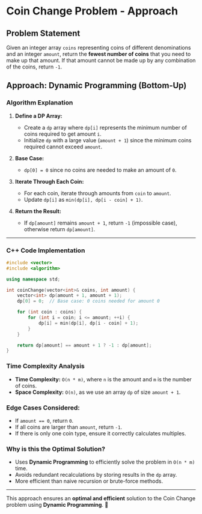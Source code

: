 # Coin Change Problem - Approach

## Problem Statement
Given an integer array `coins` representing coins of different denominations and an integer `amount`, return the **fewest number of coins** that you need to make up that amount. If that amount cannot be made up by any combination of the coins, return `-1`.

## Approach: Dynamic Programming (Bottom-Up)

### **Algorithm Explanation**
1. **Define a DP Array:**
   - Create a `dp` array where `dp[i]` represents the minimum number of coins required to get amount `i`.
   - Initialize `dp` with a large value (`amount + 1`) since the minimum coins required cannot exceed `amount`.
   
2. **Base Case:**
   - `dp[0] = 0` since no coins are needed to make an amount of `0`.

3. **Iterate Through Each Coin:**
   - For each coin, iterate through amounts from `coin` to `amount`.
   - Update `dp[i]` as `min(dp[i], dp[i - coin] + 1)`.

4. **Return the Result:**
   - If `dp[amount]` remains `amount + 1`, return `-1` (impossible case), otherwise return `dp[amount]`.

---

### **C++ Code Implementation**

```cpp
#include <vector>
#include <algorithm>

using namespace std;

int coinChange(vector<int>& coins, int amount) {
    vector<int> dp(amount + 1, amount + 1);
    dp[0] = 0;  // Base case: 0 coins needed for amount 0

    for (int coin : coins) {
        for (int i = coin; i <= amount; ++i) {
            dp[i] = min(dp[i], dp[i - coin] + 1);
        }
    }

    return dp[amount] == amount + 1 ? -1 : dp[amount];
}
```

### **Time Complexity Analysis**
- **Time Complexity:** `O(n * m)`, where `n` is the amount and `m` is the number of coins.
- **Space Complexity:** `O(n)`, as we use an array `dp` of size `amount + 1`.

### **Edge Cases Considered:**
- If `amount == 0`, return `0`.
- If all coins are larger than `amount`, return `-1`.
- If there is only one coin type, ensure it correctly calculates multiples.

### **Why is this the Optimal Solution?**
- Uses **Dynamic Programming** to efficiently solve the problem in `O(n * m)` time.
- Avoids redundant recalculations by storing results in the `dp` array.
- More efficient than naive recursion or brute-force methods.

---

This approach ensures an **optimal and efficient** solution to the Coin Change problem using **Dynamic Programming**. 🚀
